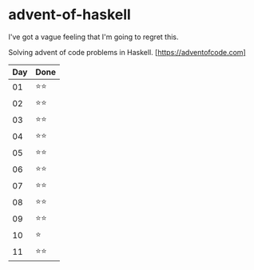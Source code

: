 # advent-of-haskell
I've got a vague feeling that I'm going to regret this.

Solving advent of code problems in Haskell.
[https://adventofcode.com]

|Day|Done|
|---|----|
|01 |⭐️⭐️|
|02 |⭐️⭐️|
|03 |⭐️⭐️|
|04 |⭐️⭐️|
|05 |⭐️⭐️|
|06 |⭐️⭐️|
|07 |⭐️⭐️|
|08 |⭐️⭐️|
|09 |⭐️⭐️|
|10|⭐️ |
|11|⭐️⭐️|
